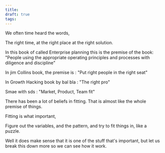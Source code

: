 ```yaml
---
title: 
draft: true
tags:
---
```

We often time heard the words,

The right time, at the right place at the right solution.

In this book of called Enterprise planning this is the premise of the book: "People using the appropriate operating principles and processes with diligence and discipline"

In jim Collins book, the premise is : "Put right people in the right seat"

In Growth Hacking book by bal bla : "The right pro"

Smae with sds : "Market, Product, Team fit"

There has been a lot of beliefs in fitting. That is almost like the whole premise of things.

Fitting is what important, 

Figure out the variables, and the pattern, and try to fit things in, like a puzzle.

Well it does make sense that it is one of the stuff that's important, but let us break this down more so we can see how it work. 

